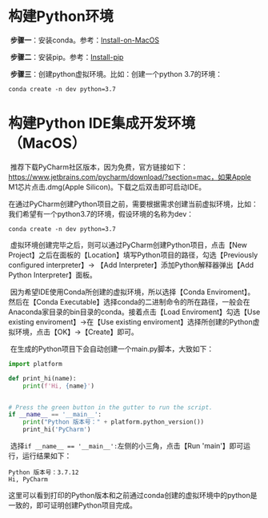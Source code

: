 # 构建Python环境

​		**步骤一**：安装conda。参考：[Install-on-MacOS](../../09.ai/01.Anaconda/01-Install-on-MacOS.md)

​		**步骤二**：安装pip。参考：[Install-pip](../../09.ai/02.pip/01-Install.md)

​		**步骤三**：创建python虚拟环境。比如：创建一个python 3.7的环境：

```shell
conda create -n dev python=3.7
```

# 构建Python IDE集成开发环境（MacOS）

​		推荐下载PyCharm社区版本，因为免费，官方链接如下：https://www.jetbrains.com/pycharm/download/?section=mac，如果Apple M1芯片点击.dmg(Apple Silicon)。下载之后双击即可启动IDE。

​		在通过PyCharm创建Python项目之前，需要根据需求创建当前虚拟环境，比如：我们希望有一个python3.7的环境，假设环境的名称为dev：

```shell
conda create -n dev python=3.7
```

​		虚拟环境创建完毕之后，则可以通过PyCharm创建Python项目，点击【New Project】之后在面板的【Location】填写Python项目的路径，勾选【Previously configured interpreter】-> 【Add Interpreter】添加Python解释器弹出【Add Python Interpreter】面板。

​		因为希望IDE使用Conda所创建的虚拟环境，所以选择【Conda Enviroment】。然后在【Conda Executable】选择conda的二进制命令的所在路径，一般会在Anaconda家目录的bin目录的conda。接着点击【Load Enviroment】勾选【Use existing enviroment】->在【Use existing enviroment】选择所创建的Python虚拟环境，点击【OK】->【Create】即可。

​		在生成的Python项目下会自动创建一个main.py脚本，大致如下：

```python
import platform

def print_hi(name):
    print(f'Hi, {name}')


# Press the green button in the gutter to run the script.
if __name__ == '__main__':
    print("Python 版本号：" + platform.python_version())
    print_hi('PyCharm')
```

​		选择`if __name__ == '__main__':`左侧的小三角，点击【Run 'main'】即可运行，运行结果如下：

```shell
Python 版本号：3.7.12
Hi, PyCharm
```

​		这里可以看到打印的Python版本和之前通过conda创建的虚拟环境中的python是一致的，即可证明创建Python项目完成。

